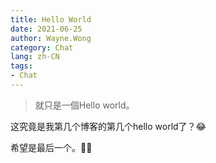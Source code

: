 ```yaml
---
title: Hello World
date: 2021-06-25
author: Wayne.Wong
category: Chat
lang: zh-CN
tags: 
- Chat
---
```


> 就只是一個Hello world。

<!-- more -->

这究竟是我第几个博客的第几个hello world了？😂

希望是最后一个。🐱‍👤
